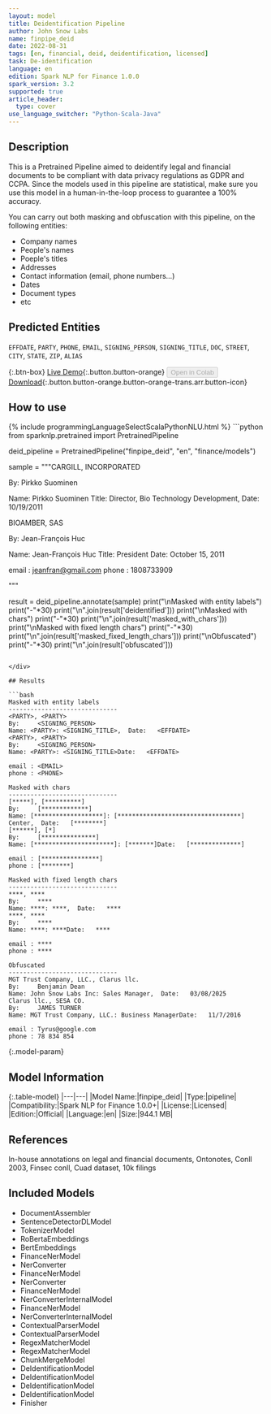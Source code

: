 ```yaml
---
layout: model
title: Deidentification Pipeline
author: John Snow Labs
name: finpipe_deid
date: 2022-08-31
tags: [en, financial, deid, deidentification, licensed]
task: De-identification
language: en
edition: Spark NLP for Finance 1.0.0
spark_version: 3.2
supported: true
article_header:
  type: cover
use_language_switcher: "Python-Scala-Java"
---
```


## Description

This is a Pretrained Pipeline aimed to deidentify legal and financial documents to be compliant with data privacy regulations as GDPR and CCPA. Since the models used in this pipeline are statistical, make sure you use this model in a human-in-the-loop process to guarantee a 100% accuracy.

You can carry out both masking and obfuscation with this pipeline, on the following entities:
- Company names
- People's names
- Poeple's titles
- Addresses
- Contact information (email, phone numbers...)
- Dates
- Document types
- etc

## Predicted Entities

`EFFDATE`, `PARTY`, `PHONE`, `EMAIL`, `SIGNING_PERSON`, `SIGNING_TITLE`, `DOC`, `STREET`, `CITY`, `STATE`, `ZIP`, `ALIAS`

{:.btn-box}
[Live Demo](https://demo.johnsnowlabs.com/finance/DEID_FIN/){:.button.button-orange}
<button class="button button-orange" disabled>Open in Colab</button>
[Download](https://s3.amazonaws.com/auxdata.johnsnowlabs.com/finance/models/finpipe_deid_en_1.0.0_3.2_1661969716902.zip){:.button.button-orange.button-orange-trans.arr.button-icon}

## How to use



<div class="tabs-box" markdown="1">
{% include programmingLanguageSelectScalaPythonNLU.html %}
```python
from sparknlp.pretrained import PretrainedPipeline

deid_pipeline = PretrainedPipeline("finpipe_deid", "en", "finance/models")

sample = """CARGILL, INCORPORATED

By:     Pirkko Suominen



Name: Pirkko Suominen Title: Director, Bio Technology Development,  Date:   10/19/2011

BIOAMBER, SAS

By:     Jean-François Huc



Name: Jean-François Huc  Title: President Date:   October 15, 2011

email : jeanfran@gmail.com
phone : 1808733909 

"""

result = deid_pipeline.annotate(sample)
print("\nMasked with entity labels")
print("-"*30)
print("\n".join(result['deidentified']))
print("\nMasked with chars")
print("-"*30)
print("\n".join(result['masked_with_chars']))
print("\nMasked with fixed length chars")
print("-"*30)
print("\n".join(result['masked_fixed_length_chars']))
print("\nObfuscated")
print("-"*30)
print("\n".join(result['obfuscated']))
```

</div>

## Results

```bash
Masked with entity labels
------------------------------
<PARTY>, <PARTY>
By:     <SIGNING_PERSON>
Name: <PARTY>: <SIGNING_TITLE>,  Date:   <EFFDATE>
<PARTY>, <PARTY>
By:     <SIGNING_PERSON>
Name: <PARTY>: <SIGNING_TITLE>Date:   <EFFDATE>

email : <EMAIL>
phone : <PHONE>

Masked with chars
------------------------------
[*****], [**********]
By:     [*************]
Name: [*******************]: [**********************************]  Center,  Date:   [********]
[******], [*]
By:     [***************]
Name: [**********************]: [*******]Date:   [**************]

email : [****************]
phone : [********]

Masked with fixed length chars
------------------------------
****, ****
By:     ****
Name: ****: ****,  Date:   ****
****, ****
By:     ****
Name: ****: ****Date:   ****

email : ****
phone : ****

Obfuscated
------------------------------
MGT Trust Company, LLC., Clarus llc.
By:     Benjamin Dean
Name: John Snow Labs Inc: Sales Manager,  Date:   03/08/2025
Clarus llc., SESA CO.
By:     JAMES TURNER
Name: MGT Trust Company, LLC.: Business ManagerDate:   11/7/2016

email : Tyrus@google.com
phone : 78 834 854
```

{:.model-param}
## Model Information

{:.table-model}
|---|---|
|Model Name:|finpipe_deid|
|Type:|pipeline|
|Compatibility:|Spark NLP for Finance 1.0.0+|
|License:|Licensed|
|Edition:|Official|
|Language:|en|
|Size:|944.1 MB|

## References

In-house annotations on legal and financial documents, Ontonotes, Conll 2003, Finsec conll, Cuad dataset, 10k filings

## Included Models

- DocumentAssembler
- SentenceDetectorDLModel
- TokenizerModel
- RoBertaEmbeddings
- BertEmbeddings
- FinanceNerModel
- NerConverter
- FinanceNerModel
- NerConverter
- FinanceNerModel
- NerConverterInternalModel
- FinanceNerModel
- NerConverterInternalModel
- ContextualParserModel
- ContextualParserModel
- RegexMatcherModel
- RegexMatcherModel
- ChunkMergeModel
- DeIdentificationModel
- DeIdentificationModel
- DeIdentificationModel
- DeIdentificationModel
- Finisher